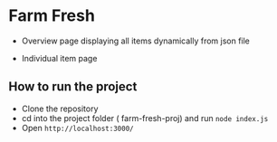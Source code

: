# Farm Fresh

- Overview page displaying all items dynamically from json file

- Individual item page

## How to run the project

- Clone the repository
- cd into the project folder ( farm-fresh-proj) and run `node index.js`
- Open `http://localhost:3000/`

